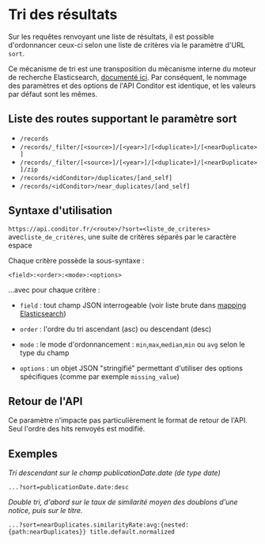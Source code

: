 # Tri des résultats

Sur les requêtes renvoyant une liste de résultats, il est possible d'ordonnancer ceux-ci selon une liste de critères via le paramètre d'URL `sort`. 

Ce mécanisme de tri est une transposition du mécanisme interne du moteur de recherche Elasticsearch, [documenté ici](https://www.elastic.co/guide/en/elasticsearch/reference/6.x/search-request-sort.html). Par conséquent, le nommage des paramètres et des options de l'API Conditor est identique, et les valeurs par défaut sont les mêmes.

## Liste des routes supportant le paramètre sort

- `/records`
- `/records/_filter/[<source>]/[<year>]/[<duplicate>]/[<nearDuplicate>]`
- `/records/_filter/[<source>]/[<year>]/[<duplicate>]/[<nearDuplicate>]/zip`
- `/records/<idConditor>/duplicates/[and_self]`
- `/records/<idConditor>/near_duplicates/[and_self]`

## Syntaxe d'utilisation

`https://api.conditor.fr/<route>/?sort=<liste_de_criteres>` avec`liste_de_critères`, une suite de critères séparés par le caractère espace

Chaque critère possède la sous-syntaxe :

`<field>:<order>:<mode>:<options>`

...avec pour chaque critère :

- `field` : tout champ JSON interrogeable (voir liste brute dans [mapping Elasticsearch](https://github.com/conditor-project/co-config/blob/master/mapping.json))

- `order` : l'ordre du tri ascendant (asc) ou descendant (desc)

- `mode` : le mode d'ordonnancement : `min`,`max`,`median`,`min` ou `avg` selon le type du champ

- `options` : un objet JSON "stringifié" permettant d'utiliser des options spécifiques (comme par exemple `missing_value`)

## Retour de l'API

Ce paramètre n'impacte pas particulièrement le format de retour de l'API. Seul l'ordre des hits renvoyés est modifié.

## Exemples

*Tri descendant sur le champ publicationDate.date (de type date)*

`...?sort=publicationDate.date:desc`

*Double tri, d'abord sur le taux de similarité moyen des doublons d'une notice, puis sur le titre.*

`...?sort=nearDuplicates.similarityRate:avg:{nested:{path:nearDuplicates}} title.default.normalized`
